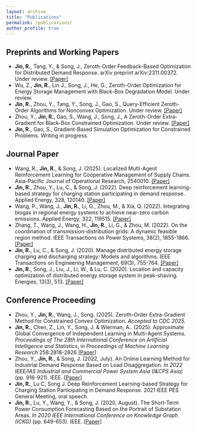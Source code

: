 ```yaml
---
layout: archive
title: "Publications"
permalink: /publications/
author_profile: true
---
```

<!--
{% if author.googlescholar %}
  You can also find my articles on <u><a href="{{author.googlescholar}}">my Google Scholar profile</a>.</u>
{% endif %}

{% include base_path %}

{% for post in site.publications reversed %}
  {% include archive-single.html %}
{% endfor %}

-->
## Preprints and Working Papers
* **Jin, R.**, Tang, Y., & Song, J., Zeroth-Order Feedback-Based Optimization for Distributed Demand Response. arXiv preprint arXiv:2311.00372. Under review. [[Paper]](https://arxiv.org/abs/2311.00372)
* Wu, Z., **Jin, R.**, Lin J., Song, J., He, G., Zeroth-Order Optimization for Energy Storage Management with Black-Box Degradation Model. Under review.
* **Jin, R.**, Zhou, Y., Tang, Y., Song, J., Gao, S., Query-Efficient Zeroth-Order Algorithms for Nonconvex Optimization. Under review. [[Paper]](https://arxiv.org/abs/2510.19165)
* Zhou, Y., **Jin, R.**, Gao, S., Wang, J., Song, J., A Zeroth-Order Extra-Gradient for Black-Box Constrained Optimization. Under review. [[Paper]](https://arxiv.org/abs/2506.20546)
* **Jin, R.**, Gao, S., Gradient-Based Simulation Optimization for Constrained Problems. Writing in progress.


## Journal Paper
* Wang, R., **Jin, R.**, & Song, J. (2025). Localized Multi-Agent Reinforcement Learning for Cooperative Management of Supply Chains. Asia-Pacific Journal of Operational Research, 2540010. [[Paper]](https://www.worldscientific.com/doi/abs/10.1142/S021759592540010X?casa_token=nYlqxBFQjqUAAAAA:YidQ_0PiMBa0wuAhOIv_t7csk6dCDGBsN4LKCXsMCcMVEWxkH2L6dAI1Y5FrmcI8sm4v1OJL8bnB)
* **Jin, R.**, Zhou, Y., Lu, C., & Song, J. (2022). Deep reinforcement learning-based strategy for charging station participating in demand response. Applied Energy, 328, 120140. [[Paper]](https://www.sciencedirect.com/science/article/pii/S0306261922013976?casa_token=L57P-gkEyQQAAAAA:0MT07F7KBw0nD44qovmA3ttw67dHqLZHuOBfTe-Bbb7U_-yxckeVjWS9TxLxAZLJMqYOef5M)
* Wang, P., Wang, J., **Jin, R.**, Li, G., Zhou, M., & Xia, Q. (2022). Integrating biogas in regional energy systems to achieve near-zero carbon emissions. Applied Energy, 322, 119515. [[Paper]](https://www.sciencedirect.com/science/article/abs/pii/S0306261922008364)
* Zhang, T., Wang, J., Wang, H., **Jin, R.**, Li, G., & Zhou, M. (2022). On the coordination of transmission-distribution grids: A dynamic feasible region method. IEEE Transactions on Power Systems, 38(2), 1855-1866. [[Paper]](https://ieeexplore.ieee.org/abstract/document/9852714?casa_token=gfCtJmKDqSEAAAAA:7OrqfopSEH54R2bKU7mHI0wIV1EmmvKLfRnKuemgwrHRzdc_fkxcYk3vpPKUk8fyVgCSV4Y)
* **Jin, R.**, Lu, C., & Song, J. (2020). Manage distributed energy storage charging and discharging strategy: Models and algorithms. IEEE Transactions on Engineering Management, 69(3), 755-764. [[Paper]](https://ieeexplore.ieee.org/abstract/document/9160967?casa_token=x7UGOYnuYtoAAAAA:HWLlTMT5ucoiLkCO8OCMJHTAvxJH-faN7KAmnXFhcVxXNYtdJi65qXvmmsZ_IRFuIJxbFe0)
* **Jin, R.**, Song, J., Liu, J., Li, W., & Lu, C. (2020). Location and capacity optimization of distributed energy storage system in peak-shaving. Energies, 13(3), 513. [[Paper]](https://www.mdpi.com/1996-1073/13/3/513)


## Conference Proceeding
* Zhou, Y., **Jin, R.**, Wang, J., Song. (2025). Zeroth-Order Extra-Gradient Method for Constrained Convex Optimization. <i>Accepted to CDC 2025.</i>
* **Jin, R.**, Chen, Z., Lin, Y., Song, J. &amp; Wierman, A.. (2025). Approximate Global Convergence of Independent Learning in Multi-Agent Systems. <i>Proceedings of The 28th International Conference on Artificial Intelligence and Statistics</i>, in <i>Proceedings of Machine Learning Research</i> 258:2818-2826 [[Paper]](https://proceedings.mlr.press/v258/jin25a.html)
* Zhou, Y., **Jin, R.**, & Song, J. (2022, July). An Online Learning Method for Industrial Demand Response Based on Load Disaggregation. <i>In 2022 IEEE/IAS Industrial and Commercial Power System Asia (I&CPS Asia)</i> (pp. 916-921). IEEE. [[Paper]](https://ieeexplore.ieee.org/abstract/document/9949833?casa_token=4Heu5o8irX4AAAAA:swNwIuRJ_dmPuwYu0lKnjMhj2BqnlkhZbB1yF4F1_whPGQ98RYJA_QejkwtGMylu0e4NRIc)
* **Jin, R.**, Lu C, Song J. Deep Reinforcement Learning-based Strategy for Charging Station Participating in Demand Response. 2021 IEEE PES General Meeting, oral speech.
* **Jin, R.**, Lu, Y., Wang, Y., & Song, J. (2020, August). The Short-Term Power Consumption Forecasting Based on the Portrait of Substation Areas. <i>In 2020 IEEE International Conference on Knowledge Graph (ICKG)</i> (pp. 649-653). IEEE. [[Paper]](https://ieeexplore.ieee.org/document/9194534)
